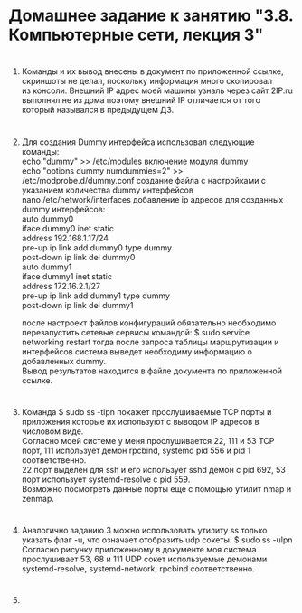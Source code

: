 # Домашнее задание к занятию "3.8. Компьютерные сети, лекция 3"
#
1. Команды и их вывод внесены в документ по приложенной ссылке, скриншоты не делал, поскольку информация много скопировал    
из консоли. Внешний IP адрес моей машины узналь через сайт 2IP.ru выполнял не из дома поэтому внешний IP отличается от того    
который назывался в предыдущем ДЗ.      
#
2. Для создания Dummy интерфейса использовал следующие команды:    
  echo "dummy" >> /etc/modules  включение модуля dummy   
  echo "options dummy numdummies=2" >> /etc/modprobe.d/dummy.conf создание файла с настройками с указанием количества dummy интерфейсов  
  nano /etc/network/interfaces добавление ip адресов для созданных dummy интерфейсов:  
  auto dummy0  
    iface dummy0 inet static  
      address 192.168.1.17/24  
      pre-up ip link add dummy0 type dummy  
      post-down ip link del dummy0  
  auto dummy1  
    iface dummy1 inet static  
    address 172.16.2.1/27  
    pre-up ip link add dummy1 type dummy  
    post-down ip link del dummy1  
    
   после настроект файлов конфигураций обязательно необходимо перезапустить сетевые сервисы командой:
   $ sudo service networking restart
   тогда после запроса таблицы маршрутизации и интерфейсов система выведет необходиму информацию о добавленных dummy.  
   Вывод результатов находится в файле документа по приложенной ссылке.
#
3.  Команда $ sudo ss -tlpn покажет прослушиваемые TCP порты и приложения которые их используют с выводом IP адресов в числовом виде.  
    Согласно моей системе у меня прослушивается 22, 111 и 53 TCP порт, 111 использует демон rpcbind, systemd pid 556 и pid 1 соответственно.  
    22 порт выделен для ssh и его использует sshd демон с pid 692, 53 порт использует systemd-resolve c pid 559.   
    Возможно посмотреть данные порты еще с помощью утилит nmap и zenmap.  
#
4.  Аналогично заданию 3 можно использовать утилиту ss только указать флаг -u, что означает отобразить udp сокеты.
    $ sudo ss -ulpn Согласно рисунку приложенному в документе моя система прослушивает 53, 68 и 111 UDP сокет используемые демонами  
    systemd-resolve, systemd-network, rpcbind соответственно.
#
5.  


